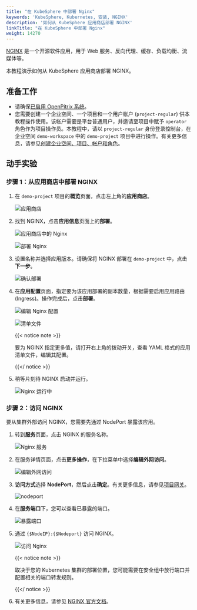 ```yaml
---
title: "在 KubeSphere 中部署 Nginx"
keywords: 'KubeSphere, Kubernetes, 安装, NGINX'
description: '如何从 KubeSphere 应用商店部署 NGINX'
linkTitle: "在 KubeSphere 中部署 Nginx"
weight: 14270
---
```


[NGINX](https://www.nginx.com/) 是一个开源软件应用，用于 Web 服务、反向代理、缓存、负载均衡、流媒体等。

本教程演示如何从 KubeSphere 应用商店部署 NGINX。

## 准备工作

- 请确保[已启用 OpenPitrix 系统](../../../pluggable-components/app-store/)。
- 您需要创建一个企业空间、一个项目和一个用户帐户 (`project-regular`) 供本教程操作使用。该帐户需要是平台普通用户，并邀请至项目中赋予 `operator` 角色作为项目操作员。本教程中，请以 `project-regular` 身份登录控制台，在企业空间 `demo-workspace` 中的 `demo-project` 项目中进行操作。有关更多信息，请参见[创建企业空间、项目、帐户和角色](../../../quick-start/create-workspace-and-project/)。

## 动手实验

### 步骤 1：从应用商店中部署 NGINX

1. 在 `demo-project` 项目的**概览**页面，点击左上角的**应用商店**。

   ![应用商店](/images/docs/zh-cn/appstore/built-in-apps/nginx-app/app-store.PNG)

2. 找到 NGINX，点击**应用信息**页面上的**部署**。

   ![应用商店中的 Nginx](/images/docs/zh-cn/appstore/built-in-apps/nginx-app/nginx-in-app-store.PNG)

   ![部署 Nginx](/images/docs/zh-cn/appstore/built-in-apps/nginx-app/deploy-nginx.PNG)

3. 设置名称并选择应用版本。请确保将 NGINX 部署在 `demo-project` 中，点击**下一步**。

   ![确认部署](/images/docs/zh-cn/appstore/built-in-apps/nginx-app/confirm-deployment.PNG)

4. 在**应用配置**页面，指定要为该应用部署的副本数量，根据需要启用应用路由 (Ingress)。操作完成后，点击**部署**。

   ![编辑 Nginx 配置](/images/docs/zh-cn/appstore/built-in-apps/nginx-app/edit-config-nginx.PNG)

   ![清单文件](/images/docs/zh-cn/appstore/built-in-apps/nginx-app/manifest-file.PNG)

   {{< notice note >}}

   要为 NGINX 指定更多值，请打开右上角的拨动开关，查看 YAML 格式的应用清单文件，编辑其配置。

   {{</ notice >}}

5. 稍等片刻待 NGINX 启动并运行。

   ![Nginx 运行中](/images/docs/zh-cn/appstore/built-in-apps/nginx-app/nginx-running.PNG)

### 步骤 2：访问 NGINX

要从集群外部访问 NGINX，您需要先通过 NodePort 暴露该应用。

1. 转到**服务**页面，点击 NGINX 的服务名称。

   ![Nginx 服务](/images/docs/zh-cn/appstore/built-in-apps/nginx-app/nginx-service.PNG)

2. 在服务详情页面，点击**更多操作**，在下拉菜单中选择**编辑外网访问**。

   ![编辑外网访问](/images/docs/zh-cn/appstore/built-in-apps/nginx-app/edit-internet-access.PNG)

3. **访问方式**选择 **NodePort**，然后点击**确定**。有关更多信息，请参见[项目网关](../../../project-administration/project-gateway/)。

   ![nodeport](/images/docs/zh-cn/appstore/built-in-apps/nginx-app/nodeport.PNG)

4. 在**服务端口**下，您可以查看已暴露的端口。

   ![暴露端口](/images/docs/zh-cn/appstore/built-in-apps/nginx-app/exposed-port.PNG)

5. 通过 `{$NodeIP}:{$Nodeport}` 访问 NGINX。

   ![访问 Nginx](/images/docs/zh-cn/appstore/built-in-apps/nginx-app/access-nginx.PNG)

   {{< notice note >}}

   取决于您的 Kubernetes 集群的部署位置，您可能需要在安全组中放行端口并配置相关的端口转发规则。

   {{</ notice >}} 

6. 有关更多信息，请参见 [NGINX 官方文档](https://docs.nginx.com/?_ga=2.48327718.1445131049.1605510038-1186152749.1605510038)。
